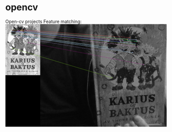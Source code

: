 # opencv

Open-cv projects
Feature matching:
![Alt text](images/matching_results.PNG?raw=true "Matching results")
